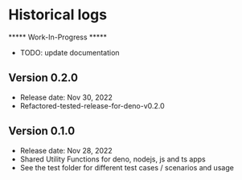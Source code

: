 # Historical logs

***** Work-In-Progress ***** 
- TODO: update documentation

## Version 0.2.0

- Release date: Nov 30, 2022
- Refactored-tested-release-for-deno-v0.2.0

## Version 0.1.0

- Release date: Nov 28, 2022
- Shared Utility Functions for deno, nodejs, js and ts apps
- See the test folder for different test cases / scenarios and usage
